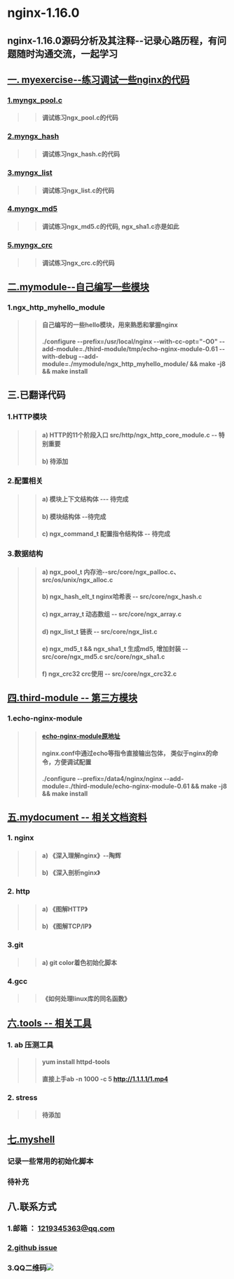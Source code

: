 
nginx-1.16.0
====
nginx-1.16.0源码分析及其注释--记录心路历程，有问题随时沟通交流，一起学习
----


## [一. myexercise--练习调试一些nginx的代码](https://github.com/lotluck/nginx-1.16.0/tree/master/myexercise)<br>
### [1.myngx_pool.c](https://github.com/lotluck/nginx-1.16.0/tree/master/myexercise/myngx_pool)<br>
>> #### 调试练习ngx_pool.c的代码

### [2.myngx_hash](https://github.com/lotluck/nginx-1.16.0/tree/master/myexercise/myngx_hash)<br>
>> #### 调试练习ngx_hash.c的代码


### [3.myngx_list](https://github.com/lotluck/nginx-1.16.0/tree/master/myexercise/myngx_list)<br>
>> ####  调试练习ngx_list.c的代码


### [4.myngx_md5](https://github.com/lotluck/nginx-1.16.0/tree/master/myexercise/myngx_md5)<br>
>> ####  调试练习ngx_md5.c的代码, ngx_sha1.c亦是如此


### [5.myngx_crc](https://github.com/lotluck/nginx-1.16.0/tree/master/myexercise/myngx_crc)<br>
>> ####  调试练习ngx_crc.c的代码




## [二.mymodule--自己编写一些模块](https://github.com/lotluck/nginx-1.16.0/tree/master/mymodule)<br>
### 1.ngx_http_myhello_module<br>
>> #### 自己编写的一些hello模块，用来熟悉和掌握nginx
>> #### ./configure --prefix=/usr/local/nginx   --with-cc-opt="-O0"  --add-module=./third-module/tmp/echo-nginx-module-0.61 --with-debug --add-module=./mymodule/ngx_http_myhello_module/  && make -j8 && make install


## 三.已翻译代码
### 1.HTTP模块<br>
>> #### a) HTTP的11个阶段入口   src/http/ngx_http_core_module.c -- 特别重要
>> #### b) 待添加  
 
### 2.配置相关<br>
>> #### a) 模块上下文结构体   --- 待完成
>> #### b) 模块结构体   --待完成
>> #### c) ngx_command_t 配置指令结构体 -- 待完成

### 3.数据结构<br>
>> #### a) ngx_pool_t 内存池--src/core/ngx_palloc.c、src/os/unix/ngx_alloc.c 
>> #### b) ngx_hash_elt_t  nginx哈希表 -- src/core/ngx_hash.c
>> #### c) ngx_array_t    动态数组 -- src/core/ngx_array.c
>> #### d) ngx_list_t  链表 --  src/core/ngx_list.c
>> #### e) ngx_md5_t && ngx_sha1_t  生成md5, 增加封装 --  src/core/ngx_md5.c src/core/ngx_sha1.c
>> #### f) ngx_crc32  crc使用 --  src/core/ngx_crc32.c


## [四.third-module -- 第三方模块](https://github.com/lotluck/nginx-1.16.0/tree/master/third-module)<br>
### 1.echo-nginx-module<br>
>> ####  [echo-nginx-module原地址](https://github.com/openresty/echo-nginx-module)<br>
>> ####  nginx.conf中通过echo等指令直接输出包体， 类似于nginx的命令，方便调试配置
>> ####  ./configure --prefix=/data4/nginx/nginx --add-module=./third-module/echo-nginx-module-0.61 && make -j8 && make install


## [五.mydocument -- 相关文档资料](https://github.com/lotluck/nginx-1.16.0/tree/master/books)<br>
### 1. nginx
>> #### a) 《深入理解nginx》--陶辉
>> #### b) 《深入剖析nginx》

### 2. http
>> #### a) 《图解HTTP》
>> #### b) 《图解TCP/IP》

### 3.git
>> #### a) git color着色初始化脚本

### 4.gcc
>> #### 《如何处理linux库的同名函数》

## [六.tools -- 相关工具](https://github.com/lotluck/nginx-1.16.0/tree/master/tools)
### 1. ab 压测工具
>> #### yum install httpd-tools
>> #### 直接上手ab -n 1000 -c 5 http://1.1.1.1/1.mp4
### 2. stress
>> #### 待添加


## [七.myshell](https://github.com/vaynedu/nginx-1.16.0/tree/master/myshell)
### 记录一些常用的初始化脚本
### 待补充


## 八.联系方式
### 1.邮箱 ： 1219345363@qq.com
### [2.github issue](https://github.com/vaynedu/nginx-1.16.0/issues)
### 3.QQ二维码![](https://github.com/vaynedu/nginx-1.16.0/blob/master/myrubbish/photo/qq.png)

